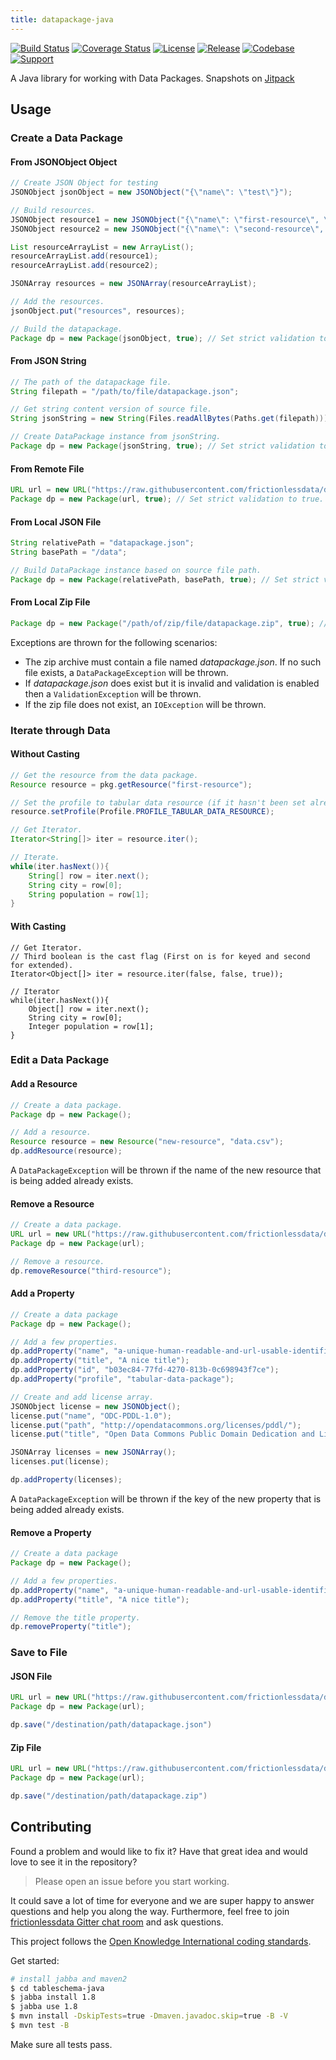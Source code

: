```yaml
---
title: datapackage-java
---
```


[![Build Status](https://travis-ci.org/frictionlessdata/datapackage-java.svg?branch=master)](https://travis-ci.org/frictionlessdata/datapackage-java)
[![Coverage Status](https://coveralls.io/repos/github/frictionlessdata/datapackage-java/badge.svg?branch=master)](https://coveralls.io/github/frictionlessdata/datapackage-java?branch=master)
[![License](https://img.shields.io/github/license/frictionlessdata/datapackage-java.svg)](https://github.com/frictionlessdata/datapackage-java/blob/master/LICENSE)
[![Release](https://img.shields.io/jitpack/v/github/frictionlessdata/datapackage-java)](https://jitpack.io/#frictionlessdata/datapackage-java)
[![Codebase](https://img.shields.io/badge/codebase-github-brightgreen)](https://github.com/frictionlessdata/datapackage-java)
[![Support](https://img.shields.io/badge/support-discord-brightgreen)](https://discordapp.com/invite/Sewv6av)

A Java library for working with Data Packages. Snapshots on [Jitpack](https://jitpack.io/#frictionlessdata/datapackage-java)

## Usage

### Create a Data Package

#### From JSONObject Object

```java
// Create JSON Object for testing
JSONObject jsonObject = new JSONObject("{\"name\": \"test\"}");

// Build resources.
JSONObject resource1 = new JSONObject("{\"name\": \"first-resource\", \"path\": [\"foo.txt\", \"bar.txt\", \"baz.txt\"]}");
JSONObject resource2 = new JSONObject("{\"name\": \"second-resource\", \"path\": [\"bar.txt\", \"baz.txt\"]}");

List resourceArrayList = new ArrayList();
resourceArrayList.add(resource1);
resourceArrayList.add(resource2);

JSONArray resources = new JSONArray(resourceArrayList);

// Add the resources.
jsonObject.put("resources", resources);

// Build the datapackage.
Package dp = new Package(jsonObject, true); // Set strict validation to true.
```

#### From JSON String

```java
// The path of the datapackage file.
String filepath = "/path/to/file/datapackage.json";

// Get string content version of source file.
String jsonString = new String(Files.readAllBytes(Paths.get(filepath)));

// Create DataPackage instance from jsonString.
Package dp = new Package(jsonString, true); // Set strict validation to true.
```

#### From Remote File

```java
URL url = new URL("https://raw.githubusercontent.com/frictionlessdata/datapackage-java/master/src/test/resources/fixtures/multi_data_datapackage.json");
Package dp = new Package(url, true); // Set strict validation to true.
```

#### From Local JSON File

```java
String relativePath = "datapackage.json";
String basePath = "/data";

// Build DataPackage instance based on source file path.
Package dp = new Package(relativePath, basePath, true); // Set strict validation to true.
```

#### From Local Zip File
```java
Package dp = new Package("/path/of/zip/file/datapackage.zip", true); // Set strict validation to true.
```

Exceptions are thrown for the following scenarios:
- The zip archive must contain a file named _datapackage.json_. If no such file exists, a `DataPackageException` will be thrown.
- If _datapackage.json_ does exist but it is invalid and validation is enabled then a `ValidationException` will be thrown.
- If the zip file does not exist, an `IOException` will be thrown.


### Iterate through Data
#### Without Casting
```java
// Get the resource from the data package.
Resource resource = pkg.getResource("first-resource");

// Set the profile to tabular data resource (if it hasn't been set already).
resource.setProfile(Profile.PROFILE_TABULAR_DATA_RESOURCE);

// Get Iterator.
Iterator<String[]> iter = resource.iter();

// Iterate.
while(iter.hasNext()){
    String[] row = iter.next();
    String city = row[0];
    String population = row[1];
}
```

#### With Casting

```
// Get Iterator.
// Third boolean is the cast flag (First on is for keyed and second for extended).
Iterator<Object[]> iter = resource.iter(false, false, true));

// Iterator
while(iter.hasNext()){
    Object[] row = iter.next();
    String city = row[0];
    Integer population = row[1];
}
```

### Edit a Data Package

#### Add a Resource

```java
// Create a data package.
Package dp = new Package();

// Add a resource.
Resource resource = new Resource("new-resource", "data.csv");
dp.addResource(resource);
```

A `DataPackageException` will be thrown if the name of the new resource that is being added already exists.

#### Remove a Resource

```java
// Create a data package.
URL url = new URL("https://raw.githubusercontent.com/frictionlessdata/datapackage-java/master/src/test/resources/fixtures/multi_data_datapackage.json");
Package dp = new Package(url);

// Remove a resource.
dp.removeResource("third-resource");
```

#### Add a Property

```java
// Create a data package
Package dp = new Package();

// Add a few properties.
dp.addProperty("name", "a-unique-human-readable-and-url-usable-identifier");
dp.addProperty("title", "A nice title");
dp.addProperty("id", "b03ec84-77fd-4270-813b-0c698943f7ce");
dp.addProperty("profile", "tabular-data-package");

// Create and add license array.
JSONObject license = new JSONObject();
license.put("name", "ODC-PDDL-1.0");
license.put("path", "http://opendatacommons.org/licenses/pddl/");
license.put("title", "Open Data Commons Public Domain Dedication and License v1.0");

JSONArray licenses = new JSONArray();
licenses.put(license);

dp.addProperty(licenses);
```

A `DataPackageException` will be thrown if the key of the new property that is being added already exists.


#### Remove a Property

```java
// Create a data package
Package dp = new Package();

// Add a few properties.
dp.addProperty("name", "a-unique-human-readable-and-url-usable-identifier");
dp.addProperty("title", "A nice title");

// Remove the title property.
dp.removeProperty("title");
```

### Save to File

#### JSON File
```java
URL url = new URL("https://raw.githubusercontent.com/frictionlessdata/datapackage-java/master/src/test/resources/fixtures/multi_data_datapackage.json");
Package dp = new Package(url);

dp.save("/destination/path/datapackage.json")
```


#### Zip File
```java
URL url = new URL("https://raw.githubusercontent.com/frictionlessdata/datapackage-java/master/src/test/resources/fixtures/multi_data_datapackage.json");
Package dp = new Package(url);

dp.save("/destination/path/datapackage.zip")
```

## Contributing

Found a problem and would like to fix it? Have that great idea and would love to see it in the repository?

> Please open an issue before you start working.

It could save a lot of time for everyone and we are super happy to answer questions and help you along the way. Furthermore, feel free to join [frictionlessdata Gitter chat room](https://gitter.im/frictionlessdata/chat) and ask questions.

This project follows the [Open Knowledge International coding standards](https://github.com/okfn/coding-standards).

Get started:
```sh
# install jabba and maven2
$ cd tableschema-java
$ jabba install 1.8
$ jabba use 1.8
$ mvn install -DskipTests=true -Dmaven.javadoc.skip=true -B -V
$ mvn test -B
```

Make sure all tests pass.


